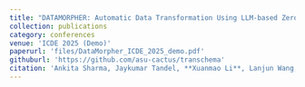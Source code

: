```yaml
---
title: "DATAMORPHER: Automatic Data Transformation Using LLM-based Zero-Shot Code Generation"
collection: publications
category: conferences
venue: 'ICDE 2025 (Demo)'
paperurl: 'files/DataMorpher_ICDE_2025_demo.pdf'
githuburl: 'https://github.com/asu-cactus/transchema'
citation: 'Ankita Sharma, Jaykumar Tandel, **Xuanmao Li**, Lanjun Wang, Anna Fariha, Liang Zhang, Syed Arsalan Ahmed Naqvi, Irbaz Bin Riaz, Lei Cao, Jia Zou'
---
```



